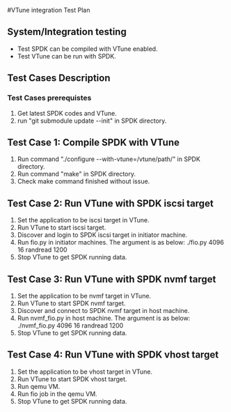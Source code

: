 #VTune integration Test Plan

## System/Integration testing
 - Test SPDK can be compiled with VTune enabled.
 - Test VTune can be run with SPDK.

## Test Cases Description

### Test Cases prerequistes
1. Get latest SPDK codes and VTune.
2. run "git submodule update --init" in SPDK directory.

## Test Case 1: Compile SPDK with VTune
1. Run command "./configure --with-vtune=/vtune/path/" in SPDK directory.
2. Run command "make" in SPDK directory.
3. Check make command finished without issue.

## Test Case 2: Run VTune with SPDK iscsi target
1. Set the application to be iscsi target in VTune.
2. Run VTune to start iscsi target.
3. Discover and login to SPDK iscsi target in initiator machine.
4. Run fio.py in initiator machines. The argument is as below:
./fio.py 4096 16 randread 1200
5. Stop VTune to get SPDK running data.

## Test Case 3: Run VTune with SPDK nvmf target
1. Set the application to be nvmf target in VTune.
2. Run VTune to start SPDK nvmf target.
3. Discover and connect to SPDK nvmf target in host machine.
4. Run nvmf_fio.py in host machine. The argument is as below:
./nvmf_fio.py 4096 16 randread 1200
5. Stop VTune to get SPDK running data.

## Test Case 4: Run VTune with SPDK vhost target
1. Set the application to be vhost target in VTune.
2. Run VTune to start SPDK vhost target.
3. Run qemu VM.
4. Run fio job in the qemu VM.
5. Stop VTune to get SPDK running data. 

